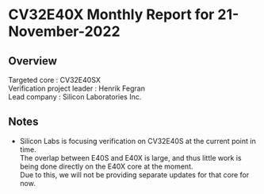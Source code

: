 
[comment]: # "this template is for core verification projects"

# CV32E40X Monthly Report for 21-November-2022

## Overview
Targeted core :  CV32E40SX  
Verification project leader : Henrik Fegran  
Lead company :  Silicon Laboratories Inc.  


## Notes
- Silicon Labs is focusing verification on CV32E40S at the current point in time.   
The overlap between E40S and E40X is large, and thus little work is being done directly on the E40X core at the moment.   
Due to this, we will not be providing separate updates for that core for now.  

#
